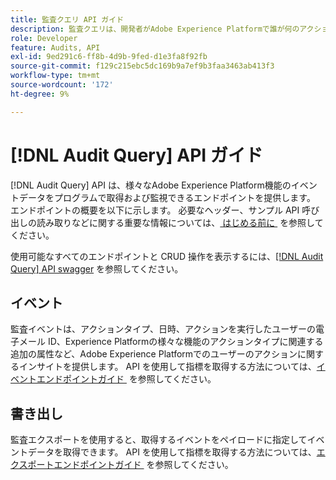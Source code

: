 ```yaml
---
title: 監査クエリ API ガイド
description: 監査クエリは、開発者がAdobe Experience Platformで誰が何のアクションを実行したかを確認できる RESTful API です。
role: Developer
feature: Audits, API
exl-id: 9ed291c6-ff8b-4d9b-9fed-d1e3fa8f92fb
source-git-commit: f129c215ebc5dc169b9a7ef9b3faa3463ab413f3
workflow-type: tm+mt
source-wordcount: '172'
ht-degree: 9%

---
```


# [!DNL Audit Query] API ガイド

[!DNL Audit Query] API は、様々なAdobe Experience Platform機能のイベントデータをプログラムで取得および監視できるエンドポイントを提供します。 エンドポイントの概要を以下に示します。 必要なヘッダー、サンプル API 呼び出しの読み取りなどに関する重要な情報については、[&#x200B; はじめる前に &#x200B;](./getting-started.md) を参照してください。

使用可能なすべてのエンドポイントと CRUD 操作を表示するには、[[!DNL Audit Query] API swagger](https://www.adobe.io/experience-platform-apis/references/audit-query/) を参照してください。

## イベント

監査イベントは、アクションタイプ、日時、アクションを実行したユーザーの電子メール ID、Experience Platformの様々な機能のアクションタイプに関連する追加の属性など、Adobe Experience Platformでのユーザーのアクションに関するインサイトを提供します。 API を使用して指標を取得する方法については、[&#x200B; イベントエンドポイントガイド &#x200B;](./events.md) を参照してください。

## 書き出し

監査エクスポートを使用すると、取得するイベントをペイロードに指定してイベントデータを取得できます。 API を使用して指標を取得する方法については、[&#x200B; エクスポートエンドポイントガイド &#x200B;](./export.md) を参照してください。
